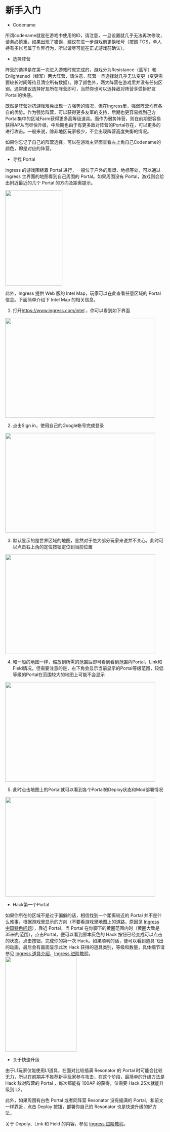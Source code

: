 新手入门  
=================

+ Codename

所谓codename就是在游戏中使用的ID，请注意，一旦设置就几乎无法再次修改，请务必慎重。如果出现了错误，建议在进一步游戏前更换帐号（按照 TOS，单人持有多帐号属于作弊行为，所以请尽可能在正式游戏前确认）。  

+ 选择阵营

阵营的选择是在第一次进入游戏时就完成的，游戏分为Resistance（蓝军）和Enlightened（绿军）两大阵营，请注意，阵营一旦选择就几乎无法变更（变更需要较长时间等待且清空所有数据）。除了颜色外，两大阵营在游戏里并没有任何区别。通常建议选择好友所在阵营即可，当然你也可以选择敌对阵营享受拆好友Portal的快感。  

既然是阵营对抗游戏难免出现一方强势的情况，但在Ingress里，强弱阵营均有各自的优势。作为强势阵营，可以获得更多友军的支持，后期也更容易找到己方Portal集中的区域Farm获得更多高等级道具。而作为弱势阵营，则在前期更容易获得AP从而尽快升级，中后期也由于有更多敌对阵营的Portal存在，可以更多的进行攻击。一般来说，除非地区玩家极少，不会出现阵营高度失衡的情况。  

如果你忘记了自己的阵营选择，可以在游戏主界面查看左上角自己Codename的颜色，即是对应的阵营。  

+ 寻找 Portal

Ingress 的游戏围绕着 Portal 进行，一般位于户外的雕塑、地标等处，可以通过 Ingress 主界面的地图看到自己周围的 Portal。如果周围没有 Portal，游戏则会给出附近最近的几个 Portal 的方向及距离提示。  

<img src="http://ghostflying-static.qiniudn.com/ingress_nearby_portal.png" width="180" height="300" />

此外，Ingress 提供 Web 版的 Intel Map，玩家可以在此查看任意区域的 Portal 信息。下面简单介绍下 Intel Map 的相关信息。 

1. 打开<https://www.ingress.com/intel> ，你可以看到如下界面  
<img src="http://ghostflying-static.qiniudn.com/ingress_intel_map_index.png" width="474" height="314" />

2. 点击Sign in，使用自己的Google帐号完成登录  
<img src="http://ghostflying-static.qiniudn.com/ingress_intel_map_login.png" width="474" height="314" />

3. 默认显示的是世界区域的地图，显然对于绝大部分玩家来说并不关心，此时可以点击右上角的定位按钮定位到当前位置  
<img src="http://ghostflying-static.qiniudn.com/ingress_intel_map_global.png" width="474" height="314" />

4. 和一般的地图一样，缩放到所需的范围后即可看到看到范围内Portal，Link和Field情况，但需要注意的是，右下角会显示当前显示的Portal等级范围，较低等级的Portal在范围较大的地图上可能不会显示  
<img src="http://ghostflying-static.qiniudn.com/ingress_intel_map_zoom.png" width="474" height="314" />

5. 此时点击地图上的Portal就可以看到各个Portal的Deploy状态和Mod部署情况  
<img src="http://ghostflying-static.qiniudn.com/ingress_intel_portal_info.png" width="474" height="314" />

+ Hack第一个Portal

如果你所在的区域不是过于偏僻的话，相信找到一个距离较近的 Portal 并不是什么难事，根据游戏里显示的方向（不要看游戏里地图上的道路，原因见 [Ingress 中国特色问题][ingress_problem_in_china]），靠近 Portal，当 Portal 在你脚下的黄圈范围内时（黄圈大致是35米的范围），点击Portal，便可以看到原本灰色的 Hack 按钮已经变成可以点击的状态。点击按钮，完成你的第一次 Hack。如果顺利的话，便可以看到道具飞出的动画，最后会有画面显示此次 Hack 获得的道具类别，等级和数量，具体细节请参见 [Ingress 道具介绍][ingress_items_intro]，[Ingress 进阶教程][ingress_advanced_tutorial]。  
<img src="http://ghostflying-static.qiniudn.com/ingress_portal_info.png" width="225" height="300" />

+ 关于快速升级

由于L1玩家仅能使用L1道具，在面对比较插满 Resonator 的 Portal 时可能会比较无力，所以在前期并不推荐新手玩家参与攻击，在这个阶段，最简单的升级方法是 Hack 敌对阵营的 Portal ，每次都能有 100AP 的获得，仅需要 Hack 25次就能升级到 L2。  

此外，如果周围有白色 Portal 或者同阵营 Resonator 没有插满的 Portal，和前文一样靠近，点击 Deploy 按钮，部署你自己的 Resonator 也是快速升级的好方法。  

关于 Depoly、Link 和 Field 的内容，参见 [Ingress 进阶教程][ingress_advanced_tutorial]。




[ingress_problem_in_china]: https://github.com/GhostFlying/ingress-tutorials
[ingress_items_intro]: https://github.com/GhostFlying/ingress-tutorials
[ingress_advanced_tutorial]: https://github.com/GhostFlying/ingress-tutorials

